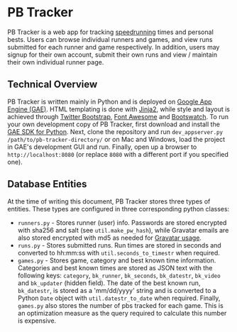 PB Tracker
==========

PB Tracker is a web app for tracking [speedrunning](http://en.wikipedia.org/wiki/Speedrun) times and personal bests.  Users can browse individual runners and games, and view runs submitted for each runner and game respectively.  In addition, users may signup for their own account, submit their own runs and view / maintain their own individual runner page.

Technical Overview
------------------

PB Tracker is written mainly in Python and is deployed on [Google App Engine (GAE)](https://developers.google.com/appengine/).  HTML templating is done with [Jinja2](http://jinja.pocoo.org/), while style and layout is achieved through [Twitter Bootstrap](http://getbootstrap.com/), [Font Awesome](http://fortawesome.github.io/Font-Awesome/whats-new/) and [Bootswatch](http://bootswatch.com/).  To run your own development copy of PB Tracker, first download and install the [GAE SDK for Python](https://developers.google.com/appengine/downloads#Google_App_Engine_SDK_for_Python).  Next, clone the repository and run `dev_appserver.py /path/to/pb-tracker-directory/` or on Mac and Windows, load the project in GAE's development GUI and run.  Finally, open up a browser to `http://localhost:8080` (or replace `8080` with a different port if you specified one).

Database Entities
-----------------

At the time of writing this document, PB Tracker stores three types of entities.  These types are configured in three corresponding python classes:

  * `runners.py` - Stores runner (user) info.  Passwords are stored encrypted with sha256 and salt (see `util.make_pw_hash`), while Gravatar emails are also stored encrypted with md5 as needed for [Gravatar usage](http://en.gravatar.com/site/implement/images/).
  * `runs.py` - Stores submitted runs.  Run times are stored in seconds and converted to hh:mm:ss with `util.seconds_to_timestr` when required.
  * `games.py` - Stores game, category and best known time information.  Categories and best known times are stored as JSON text with the following keys: `category`, `bk_runner`, `bk_seconds`, `bk_datestr`, `bk_video` and `bk_updater` (hidden field).  The date of the best known run, `bk_datestr`, is stored as a 'mm/dd/yyyy' string and is converted to a Python `Date` object with `util.datestr_to_date` when required.  Finally, `games.py` also stores the number of pbs tracked for each game.  This is an optimization measure as the query required to calculate this number is expensive.
  

